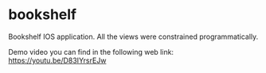 # bookshelf
Bookshelf IOS application.
All the views were constrained programmatically.

Demo video you can find in the following web link: https://youtu.be/D83IYrsrEJw
